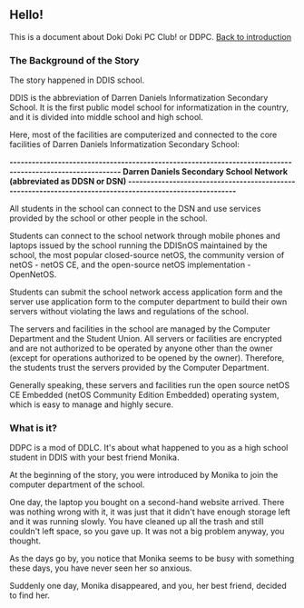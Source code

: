 ## Hello!
This is a document about Doki Doki PC Club! or DDPC.
[Back to introduction](/profile/README.md)

### The Background of the Story
The story happened in DDIS school.

DDIS is the abbreviation of Darren Daniels Informatization Secondary School. It is the first public model school for informatization in the country, and it is divided into middle school and high school.

Here, most of the facilities are computerized and connected to the core facilities of Darren Daniels Informatization Secondary School:

**\-\-\-\-\-\-\-\-\-\-\-\-\-\-\-\-\-\-\-\-\-\-\-\-\-\-\-\-\-\-\-\-\-\-\-\-\-\-\-\-\-\-\-\-\-\-\-\-\-\-\-\-\-\-\-\-\-\-\-\-\-\-\-\-\-\-\-\-\-\-\-\-\-\-\-\-\-\-\-\-\-\-\-\-\-\-\-\-\-\-\-\-\-\-\-\-\-\-\-\-\-\-\-\-\-\-
Darren Daniels Secondary School Network (abbreviated as DDSN or DSN)
\-\-\-\-\-\-\-\-\-\-\-\-\-\-\-\-\-\-\-\-\-\-\-\-\-\-\-\-\-\-\-\-\-\-\-\-\-\-\-\-\-\-\-\-\-\-\-\-\-\-\-\-\-\-\-\-\-\-\-\-\-\-\-\-\-\-\-\-\-\-\-\-\-\-\-\-\-\-\-\-\-\-\-\-\-\-\-\-\-\-\-\-\-\-\-\-\-\-\-\-\-\-\-\-\-\-**

All students in the school can connect to the DSN and use services provided by the school or other people in the school.

Students can connect to the school network through mobile phones and laptops issued by the school running the DDISnOS maintained by the school, the most popular closed-source netOS, the community version of netOS - netOS CE, and the open-source netOS implementation - OpenNetOS.

Students can submit the school network access application form and the server use application form to the computer department to build their own servers without violating the laws and regulations of the school.

The servers and facilities in the school are managed by the Computer Department and the Student Union. All servers or facilities are encrypted and are not authorized to be operated by anyone other than the owner (except for operations authorized to be opened by the owner). Therefore, the students trust the servers provided by the Computer Department.

Generally speaking, these servers and facilities run the open source netOS CE Embedded (netOS Community Edition Embedded) operating system, which is easy to manage and highly secure.

### What is it?
DDPC is a mod of DDLC. It's about what happened to you as a high school student in DDIS with your best friend Monika.

At the beginning of the story, you were introduced by Monika to join the computer department of the school.

One day, the laptop you bought on a second-hand website arrived. There was nothing wrong with it, it was just that it didn't have enough storage left and it was running slowly. You have cleaned up all the trash and still couldn't left space, so you gave up. It was not a big problem anyway, you thought.

As the days go by, you notice that Monika seems to be busy with something these days, you have never seen her so anxious.

Suddenly one day, Monika disappeared, and you, her best friend, decided to find her.